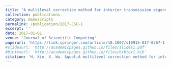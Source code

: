 ```yaml
---
title: "A multilevel correction method for interior transmission eigenvalue problem"
collection: publications
category: manuscripts
permalink: /publication/2017-JSC-1
excerpt: ''
date: 2017-01-01
venue: 'Journal of Scientific Computing'
paperurl: 'https://link.springer.com/article/10.1007/s10915-017-0367-1'
#slidesurl: 'http://academicpages.github.io/files/slides1.pdf'
#bibtexurl: 'http://academicpages.github.io/files/bibtex1.bib'
citation: 'H. Xie, X. Wu. &quot;A multilevel correction method for interior transmission eigenvalue problem.&quot; <i>Journal of Scientific Computing</i>. 72(2), 586-604, 2017.'
---
```




